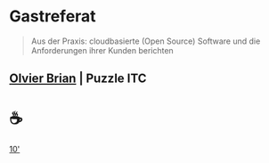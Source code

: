 # Gastreferat

> Aus der Praxis: cloudbasierte (Open Source) Software und die Anforderungen ihrer Kunden berichten

[Olvier Brian](https://www.puzzle.ch/de/blog/articles/author/obrian) | **Puzzle ITC**
---
# ☕

[10'](https://youtu.be/DcvtwlM1aIE)